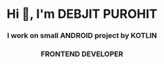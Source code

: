 <h1 align="center">Hi 👋, I'm DEBJIT PUROHIT</h1>
<h3 align="center">I work on small ANDROID project by KOTLIN</h3>
<h3 align="center" color="red">FRONTEND DEVELOPER</h3>

